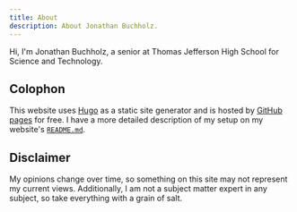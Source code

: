 ```yaml
---
title: About
description: About Jonathan Buchholz.
---
```


Hi, I'm Jonathan Buchholz, a senior at Thomas Jefferson High School for Science
and Technology.

## Colophon

This website uses [Hugo] as a static site generator and is hosted by [GitHub
pages] for free. I have a more detailed description of my setup on my website's
[`README.md`].

[Hugo]: https://gohugo.io
[GitHub pages]: https://pages.github.com
[`README.md`]: https://github.com/JonathanBuchh/buchh.org#readme

## Disclaimer

My opinions change over time, so something on this site may not represent my
current views. Additionally, I am not a subject matter expert in any subject, so
take everything with a grain of salt.
